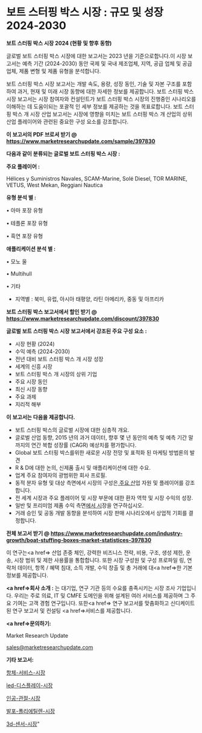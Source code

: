 # 보트 스터핑 박스 시장 : 규모 및 성장 2024-2030

<strong>보트 스터핑 박스 시장 2024 (현황 및 향후 동향)</strong>

글로벌 보트 스터핑 박스 시장에 대한 보고서는 2023 년을 기준으로합니다.이 시장 보고서는 예측 기간 (2024-2030) 동안 국제 및 국내 제조업체, 지역, 공급 업체 및 공급 업체, 제품 변형 및 제품 유형을 분석합니다.

보트 스터핑 박스 시장 보고서는 개발 속도, 용량, 성장 동인, 기술 및 자본 구조를 포함하여 과거, 현재 및 미래 시장 동향에 대한 자세한 정보를 제공합니다. 보트 스터핑 박스 시장 보고서는 시장 참여자와 컨설턴트가 보트 스터핑 박스 시장의 진행중인 시나리오를 이해하는 데 도움이되는 포괄적 인 세부 정보를 제공하는 것을 목표로합니다. 보트 스터핑 박스 개 시장 산업 보고서는 시장에 영향을 미치는 보트 스터핑 박스 개 산업의 상위 산업 플레이어와 관련된 중요한 구성 요소를 강조합니다.



<strong>이 보고서의 PDF 브로셔 받기 @ <a href=https://www.marketresearchupdate.com/sample/397830>https://www.marketresearchupdate.com/sample/397830</a></strong>



<strong>다음과 같이 분류되는 글로벌 보트 스터핑 박스 시장 :</strong>



<strong>주요 플레이어 :</strong>

Hélices y Suministros Navales, SCAM-Marine, Solé Diesel, TOR MARINE, VETUS, West Mekan, Reggiani Nautica



<strong>유형 분석 별 :</strong>

• 아마 포장 유형

• 테플론 포장 유형

• 흑연 포장 유형



<strong>애플리케이션 분석 별 :</strong>

• 모노 울

• Multihull

• 기타

<ul>
  <li>지역별 : 북미, 유럽, 아시아 태평양, 라틴 아메리카, 중동 및 아프리카</li>
</ul>


<strong>보트 스터핑 박스 보고서에서 할인 받기 @ <a href=https://www.marketresearchupdate.com/discount/397830>https://www.marketresearchupdate.com/discount/397830</a></strong>



<strong>글로벌 보트 스터핑 박스 시장 보고서에서 강조된 주요 구성 요소 :</strong>
<ul>
  <li>시장 현황 (2024)</li>
  <li>수익 예측 (2024-2030)</li>
  <li>전년 대비 보트 스터핑 박스 개 시장 성장</li>
  <li>세계의 신흥 시장</li>
  <li>보트 스터핑 박스 개 시장의 상위 기업</li>
  <li>주요 시장 동인</li>
  <li>최신 시장 동향</li>
  <li>주요 과제</li>
  <li>지리적 해부</li>
</ul>


<strong>이 보고서는 다음을 제공합니다.</strong>
<ul>
  <li>보트 스터핑 박스의 글로벌 시장에 대한 심층적 개요.</li>
  <li>글로벌 산업 동향, 2015 년의 과거 데이터, 향후 몇 년 동안의 예측 및 예측 기간 말까지의 연간 복합 성장률 (CAGR) 예상치를 평가합니다.</li>
  <li>Global 보트 스터핑 박스를위한 새로운 시장 전망 및 표적화 된 마케팅 방법론의 발견</li>
  <li>R &amp; D에 대한 논의, 신제품 출시 및 애플리케이션에 대한 수요.</li>
  <li>업계 주요 참여자의 광범위한 회사 프로필.</li>
  <li>동적 분자 유형 및 대상 측면에서 시장의 구성은<a href=> 주요 산</a>업 자원 및 플레이어를 강조합니다.</li>
  <li>전 세계 시장과 주요 플레이어 및 시장 부문에 대한 환자 역학 및 시장 수익의 성장.</li>
  <li>일반 및 프리미엄 제품 수익 측면<a href=>에서 시</a>장을 연구하십시오.</li>
  <li>거래 승인 및 공동 개발 동향을 분석하여 시장 판매 시나리오에서 상업적 기회를 결정합니다.</li>
</ul>



<strong>전체 보고서 받기 @ <a href=https://www.marketresearchupdate.com/industry-growth/boat-stuffing-boxes-market-statistices-397830>https://www.marketresearchupdate.com/industry-growth/boat-stuffing-boxes-market-statistices-397830</a></strong>

이 연구는<a href=> 산업 존중</a> 체인, 강력한 비즈니스 전략, 비용, 구조, 생성 제한, 운송, 시장 범위 및 제한 사용률을 통합합니다. 또한 시장 구성원 및 구성 프로파일 링, 연락처 데이터, 항목 / 혜택 침대, 소득 개발, 수익 창출 및 총 거래에 대<a href=>한 기본 </a>정보를 제공합니다.



<strong><a href=>회사 소</a>개 :</strong>
는 대기업, 연구 기관 등의 수요를 충족시키는 시장 조사 기업입니다. 우리는 주로 의료, IT 및 CMFE 도메인을 위해 설계된 여러 서비스를 제공하며 그 주요 기여는 고객 경험 연구입니다. 또한<a href=> 연구 보</a>고서를 맞춤화하고 신디케이트 된 연구 보고서 및 컨설팅 <a href=>서비스</a>를 제공합니다.



<strong><a href=>문의하기:</a></strong>

Market Research Update

sales@marketresearchupdate.com



<strong>기타 보고서:</strong>

<a href=https://www.linkedin.com/pulse/항체-서비스-시장-세분화-연구-및-목표-고객2029년-isdailynews/>항체-서비스-시장</a>

<a href=https://www.linkedin.com/pulse/led-디스플레이-시장-진입-전략-및-위험-평가2029년-analytics-avenue-adventures-24-ana-wmb4f/>led-디스플레이-시장</a>

<a href=https://www.linkedin.com/pulse/인공-관절-시장-현재-및-미래-성장-2029-trend-tracking-tips-360-analysis-v1iyf/>인공-관절-시장</a>

<a href=https://www.linkedin.com/pulse/발포-폴리에틸렌-시장-세분화-연구-및-목표-고객2029년-trend-tracking-tips-360-analysis-lwlof/>발포-폴리에틸렌-시장</a>

<a href=https://www.linkedin.com/pulse/3d-센서-시장-동향-및-성장-전망-isdailynews-2ngcf/>3d-센서-시장</a>"
